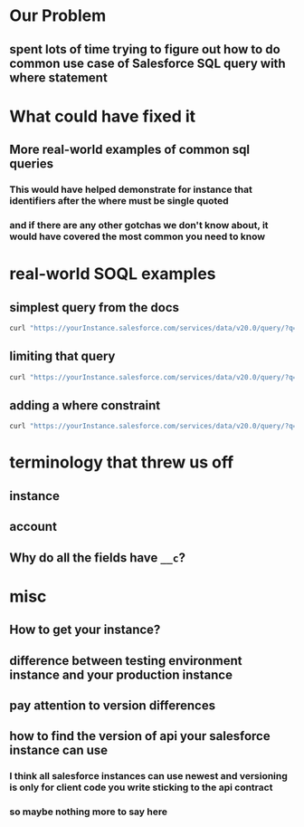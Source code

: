Our Problem
===========

spent lots of time trying to figure out how to do common use case of Salesforce SQL query with where statement
--------------------------------------------------------------------------------------------------------------

What could have fixed it
========================

More real-world examples of common sql queries
----------------------------------------------

### This would have helped demonstrate for instance that identifiers after the where must be single quoted

### and if there are any other gotchas we don't know about, it would have covered the most common you need to know

real-world SOQL examples
========================

simplest query from the docs
----------------------------

``` {.bash .rundoc-block rundoc-language="sh" rundoc-exports="both"}
curl "https://yourInstance.salesforce.com/services/data/v20.0/query/?q=SELECT+name+from+Account" -H "Authorization: Bearer token"
```

limiting that query
-------------------

``` {.bash .rundoc-block rundoc-language="sh" rundoc-exports="both"}
curl "https://yourInstance.salesforce.com/services/data/v20.0/query/?q=SELECT+name+from+Account+LIMIT+10" -H "Authorization: Bearer token"
```

adding a where constraint
-------------------------

``` {.bash .rundoc-block rundoc-language="sh" rundoc-exports="both"}
curl "https://yourInstance.salesforce.com/services/data/v20.0/query/?q=SELECT+name+from+Account+WHERE+id='ACCOUNT_ID'" -H "Authorization: Bearer token"
```

terminology that threw us off
=============================

instance
--------

account
-------

Why do all the fields have `__c`?
---------------------------------

misc
====

How to get your instance?
-------------------------

difference between testing environment instance and your production instance
----------------------------------------------------------------------------

pay attention to version differences
------------------------------------

how to find the version of api your salesforce instance can use
---------------------------------------------------------------

### I think all salesforce instances can use newest and versioning is only for client code you write sticking to the api contract

### so maybe nothing more to say here
